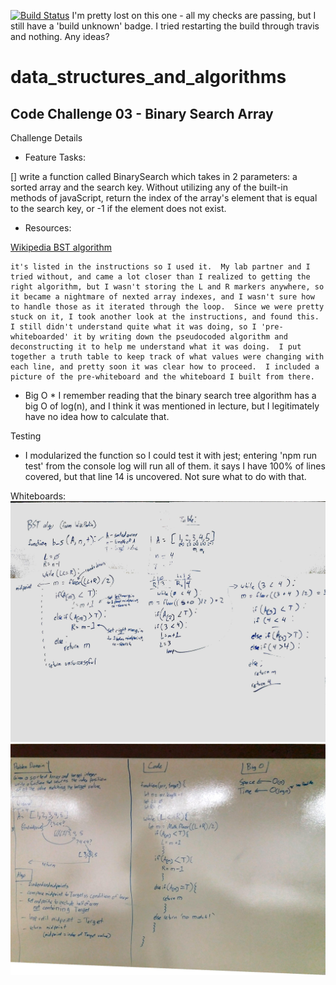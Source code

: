 [![Build Status](https://www.travis-ci.com/icathaid/data_structures_and_algorithms.svg?branch=array_binary_search)](https://www.travis-ci.com/icathaid/data_structures_and_algorithms)
I'm pretty lost on this one - all my checks are passing, but I still have a 'build unknown' badge.  I tried restarting the build through travis and nothing.  Any ideas?


# data_structures_and_algorithms

##  Code Challenge 03 - Binary Search Array


Challenge Details
- Feature Tasks:

[]  write a function called BinarySearch which takes in 2 parameters: a sorted array and the search key.  Without utilizing any of the built-in methods of javaScript, return the index of the array's element that is equal to the search key, or -1 if the element does not exist.

- Resources:

[Wikipedia BST algorithm](https://en.wikipedia.org/wiki/Binary_search_algorithm)

    it's listed in the instructions so I used it.  My lab partner and I tried without, and came a lot closer than I realized to getting the right algorithm, but I wasn't storing the L and R markers anywhere, so it became a nightmare of nexted array indexes, and I wasn't sure how to handle those as it iterated through the loop.  Since we were pretty stuck on it, I took another look at the instructions, and found this.  I still didn't understand quite what it was doing, so I 'pre-whiteboarded' it by writing down the pseudocoded algorithm and deconstructing it to help me understand what it was doing.  I put together a truth table to keep track of what values were changing with each line, and pretty soon it was clear how to proceed.  I included a picture of the pre-whiteboard and the whiteboard I built from there.

* Big O * 
    I remember reading that the binary search tree algorithm has a big O of log(n), and I think it was mentioned in lecture, but I legitimately have no idea how to calculate that.


Testing

- I modularized the function so I could test it with jest; entering 'npm run test' from the console log will run all of them.
    it says I have 100% of lines covered, but that line 14 is uncovered.  Not sure what to do with that.  

Whiteboards:
![alt text](./assets/03-preWhiteboard.jpg "pre-whiteboard")
![alt text](./assets/03-whiteboard.jpg "whiteboard")
